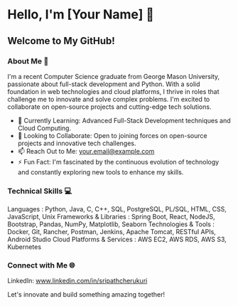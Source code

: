 # Hello, I'm [Your Name] 👋

## Welcome to My GitHub!

### About Me 🚀
I'm a recent Computer Science graduate from George Mason University, passionate about full-stack development and Python. With a solid foundation in web technologies and cloud platforms, I thrive in roles that challenge me to innovate and solve complex problems. I'm excited to collaborate on open-source projects and cutting-edge tech solutions.

- 🌱 Currently Learning: Advanced Full-Stack Development techniques and Cloud Computing.
- 👯 Looking to Collaborate: Open to joining forces on open-source projects and innovative tech challenges.
- 📫 Reach Out to Me: your.email@example.com
- ⚡ Fun Fact: I'm fascinated by the continuous evolution of technology and constantly exploring new tools to enhance my skills.

### Technical Skills 💻
Languages : Python, Java, C, C++, SQL, PostgreSQL, PL/SQL, HTML, CSS, JavaScript, Unix
Frameworks & Libraries : Spring Boot, React, NodeJS, Bootstrap, Pandas, NumPy, Matplotlib, Seaborn
Technologies & Tools : Docker, Git, Rancher, Postman, Jenkins, Apache Tomcat, RESTful APIs, Android Studio
Cloud Platforms & Services : AWS EC2, AWS RDS, AWS S3, Kubernetes

### Connect with Me 🌐
LinkedIn: www.linkedin.com/in/sripathcherukuri

Let's innovate and build something amazing together!
